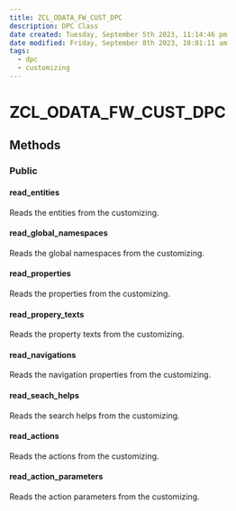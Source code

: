 ```yaml
---
title: ZCL_ODATA_FW_CUST_DPC
description: DPC Class
date created: Tuesday, September 5th 2023, 11:14:46 pm
date modified: Friday, September 8th 2023, 10:01:11 am
tags:
  - dpc
  - customizing
---
```

# ZCL_ODATA_FW_CUST_DPC


## Methods

### Public

#### read_entities

Reads the entities from the customizing.

#### read_global_namespaces

Reads the global namespaces from the customizing.

#### read_properties

Reads the properties from the customizing.

#### read_propery_texts

Reads the property texts from the customizing.

#### read_navigations

Reads the navigation properties from the customizing.

#### read_seach_helps

Reads the search helps from the customizing.

#### read_actions

Reads the actions from the customizing.

#### read_action_parameters

Reads the action parameters from the customizing.
